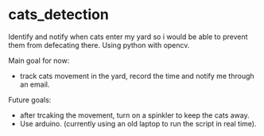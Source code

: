 # cats_detection

Identify and notify when cats enter my yard so i would be able to prevent them from defecating there. Using python with opencv.

Main goal for now:
- track cats movement in the yard, record the time and notify me through an email.

Future goals:
- after trcaking the movement, turn on a spinkler to keep the cats away.
- Use arduino. (currently using an old laptop to run the script in real time).